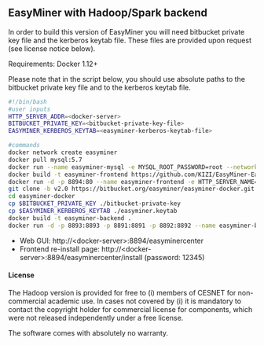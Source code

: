 ## EasyMiner with Hadoop/Spark backend

In order to build this version of EasyMiner you will need bitbucket private key file and the kerberos keytab file. These files are provided upon request (see license notice below).

Requirements: Docker 1.12+

Please note that in the script below, you should use absolute paths to the bitbucket private key file and to the kerberos keytab file.

```bash
#!/bin/bash
#user inputs
HTTP_SERVER_ADDR=<docker-server>
BITBUCKET_PRIVATE_KEY=<bitbucket-private-key-file>
EASYMINER_KERBEROS_KEYTAB=<easyminer-kerberos-keytab-file>

#commands
docker network create easyminer
docker pull mysql:5.7
docker run --name easyminer-mysql -e MYSQL_ROOT_PASSWORD=root --network easyminer -d mysql:5.7
docker build -t easyminer-frontend https://github.com/KIZI/EasyMiner-EasyMinerCenter.git#v2.4:docker
docker run -d -p 8894:80 --name easyminer-frontend -e HTTP_SERVER_NAME="$HTTP_SERVER_ADDR:8894" --network easyminer easyminer-frontend
git clone -b v2.0 https://bitbucket.org/easyminer/easyminer-docker.git
cd easyminer-docker
cp $BITBUCKET_PRIVATE_KEY ./bitbucket-private-key
cp $EASYMINER_KERBEROS_KEYTAB ./easyminer.keytab
docker build -t easyminer-backend .
docker run -d -p 8893:8893 -p 8891:8891 -p 8892:8892 --name easyminer-backend -e EM_USER_ENDPOINT=http://easyminer-frontend/easyminercenter --network easyminer easyminer-backend
```

* Web GUI: http://\<docker-server\>:8894/easyminercenter
* Frontend re-install page: http://\<docker-server\>:8894/easyminercenter/install (password: 12345)

#### License

The Hadoop version is provided for free to (i) members of CESNET for non-commercial academic use. In cases not covered by (i) it is mandatory to contact the copyright holder for commercial license for components, which were not released independently under a free license. 

The software comes with absolutely no warranty.
